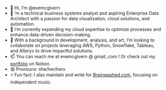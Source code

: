 - 👋 Hi, I’m @evemcgivern
- 👀 ’m a technical business systems analyst and aspiring Enterprise Data Architect with a passion for data visualization, cloud solutions, and automation.
- 🌱 I’m currently expanding my cloud expertise to optimize processes and enhance data-driven decision-making.
- 💞️ With a background in development, analysis, and art, I’m looking to collaborate on projects leveraging AWS, Python, Snowflake, Tableau, and Alteryx to drive impactful solutions.
- 📫 You can reach me at evemcgivern @ gmail,.com ! Or check out my <a href="https://separated-lupin-f3c.notion.site/Eve-McGivern-18b0507d1fce80739005ff51f4e0198f" target="_blank">portfolio</a> on Notion.
- 😄 Pronouns: she/her/hers
- ⚡ Fun fact: I also maintain and write for <a href="https://www.brainwashed.com" target="_blank">Brainwashed.com</a>, focusing on independent music.

<!---
evemcgivern/evemcgivern is a ✨ special ✨ repository because its `README.md` (this file) appears on your GitHub profile.
You can click the Preview link to take a look at your changes.
--->
